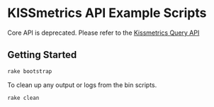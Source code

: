 # KISSmetrics API Example Scripts

Core API is deprecated.  Please refer to the [Kissmetrics Query API](https://support.kissmetrics.io/reference#overview)

## Getting Started

```sh
rake bootstrap
```

To clean up any output or logs from the bin scripts.

```sh
rake clean
```
